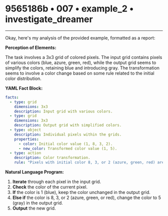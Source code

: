 # 9565186b • 007 • example_2 • investigate_dreamer

---
Okay, here's my analysis of the provided example, formatted as a report:

**Perception of Elements:**

The task involves a 3x3 grid of colored pixels. The input grid contains pixels of various colors (blue, azure, green, red), while the output grid seems to simplify the colors, retaining blue and introducing gray. The transformation seems to involve a color change based on some rule related to the initial color distribution.

**YAML Fact Block:**



```yaml
facts:
  - type: grid
    dimensions: 3x3
    description: Input grid with various colors.
  - type: grid
    dimensions: 3x3
    description: Output grid with simplified colors.
  - type: object
    description: Individual pixels within the grids.
    properties:
      - color: Initial color value (1, 8, 3, 2).
      - new_color: Transformed color value (1, 5).
  - type: action
    description: Color transformation.
    rule: "Pixels with initial color 8, 3, or 2 (azure, green, red) are changed to color 5 (gray). Color 1 (blue) remains unchanged."
```



**Natural Language Program:**

1.  **Iterate** through each pixel in the input grid.
2.  **Check** the color of the current pixel.
3.  **If** the color is 1 (blue), keep the color unchanged in the output grid.
4.  **Else if** the color is 8, 3, or 2 (azure, green, or red), change the color to 5 (gray) in the output grid.
5.  **Output** the new grid.

